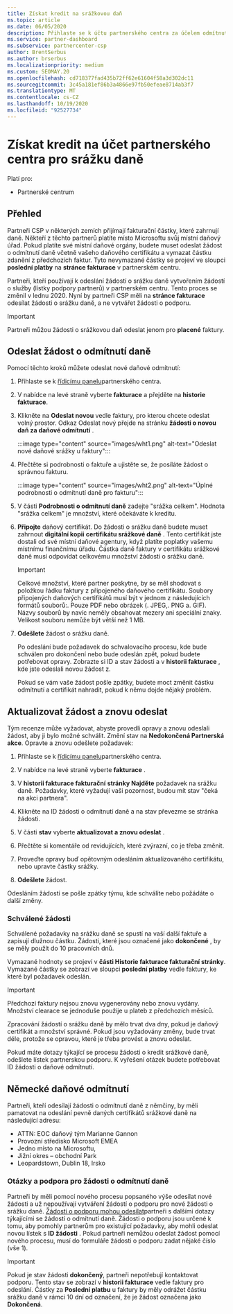 ```yaml
---
title: Získat kredit na srážkovou daň
ms.topic: article
ms.date: 06/05/2020
description: Přihlaste se k účtu partnerského centra za účelem odmítnutí daně. Informace obsahují kroky pro odeslání žádosti o srážku daně.
ms.service: partner-dashboard
ms.subservice: partnercenter-csp
author: BrentSerbus
ms.author: brserbus
ms.localizationpriority: medium
ms.custom: SEOMAY.20
ms.openlocfilehash: cd718377fad435b72ff62e61604f58a3d302dc11
ms.sourcegitcommit: 3c45a181ef86b3a4866e97fb50efeae8714ab3f7
ms.translationtype: MT
ms.contentlocale: cs-CZ
ms.lasthandoff: 10/19/2020
ms.locfileid: "92527734"
---
```

# <a name="receive-credit-on-your-partner-center-account-for-tax-withholding"></a>Získat kredit na účet partnerského centra pro srážku daně

Platí pro:

- Partnerské centrum

## <a name="overview"></a>Přehled

Partneři CSP v některých zemích přijímají fakturační částky, které zahrnují daně. Někteří z těchto partnerů platíte místo Microsoftu svůj místní daňový úřad. Pokud platíte své místní daňové orgány, budete muset odeslat žádost o odmítnutí daně včetně vašeho daňového certifikátu a vymazat částku zdanění z předchozích faktur. Tyto nevymazané částky se projeví ve sloupci **poslední platby** na **stránce fakturace** v partnerském centru.

Partneři, kteří používají k odeslání žádostí o srážku daně vytvořením žádostí o služby (lístky podpory partnerů) v partnerském centru. Tento proces se změnil v lednu 2020. Nyní by partneři CSP měli na **stránce fakturace** odesílat žádosti o srážku daně, a ne vytvářet žádosti o podporu.

> [!IMPORTANT]
> Partneři můžou žádosti o srážkovou daň odeslat jenom pro **placené** faktury.

## <a name="submit-a-tax-withholding-request"></a>Odeslat žádost o odmítnutí daně

Pomocí těchto kroků můžete odeslat nové daňové odmítnutí:

1. Přihlaste se k [řídicímu panelu](https://partner.microsoft.com/dashboard/home)partnerského centra.

2. V nabídce na levé straně vyberte **fakturace** a přejděte na **historie fakturace**.

3. Klikněte na **Odeslat novou** vedle faktury, pro kterou chcete odeslat volný prostor. Odkaz Odeslat nový přejde na stránku **žádosti o novou daň za daňové odmítnutí** .

   :::image type="content" source="images/wht1.png" alt-text="Odeslat nové daňové srážky u faktury":::

4. Přečtěte si podrobnosti o faktuře a ujistěte se, že posíláte žádost o správnou fakturu.

   :::image type="content" source="images/wht2.png" alt-text="Úplné podrobnosti o odmítnutí daně pro fakturu":::

5. V části **Podrobnosti o odmítnutí daně** zadejte "srážka celkem". Hodnota "srážka celkem" je množství, které očekáváte k kreditu.

6. **Připojte** daňový certifikát. Do žádosti o srážku daně budete muset zahrnout **digitální kopii** **certifikátu srážkové daně** . Tento certifikát jste dostali od své místní daňové agentury, když platíte poplatky vašemu místnímu finančnímu úřadu. Částka daně faktury v certifikátu srážkové daně musí odpovídat celkovému množství žádosti o srážku daně.

   > [!IMPORTANT]
   > Celkové množství, které partner poskytne, by se měl shodovat s položkou řádku faktury z připojeného daňového certifikátu. Soubory připojených daňových certifikátů musí být v jednom z následujících formátů souborů:. Pouze PDF nebo obrázek (. JPEG,. PNG a. GIF). Názvy souborů by navíc neměly obsahovat mezery ani speciální znaky. Velikost souboru nemůže být větší než 1 MB.

7. **Odešlete** žádost o srážku daně.

   Po odeslání bude požadavek do schvalovacího procesu, kde bude schválen pro dokončení nebo bude odeslán zpět, pokud budete potřebovat opravy. Zobrazte si ID a stav žádosti a v **historii fakturace** , kde jste odeslali novou žádost z.

   Pokud se vám vaše žádost pošle zpátky, budete moct změnit částku odmítnutí a certifikát nahradit, pokud k němu dojde nějaký problém.

## <a name="update-request-and-resubmit"></a>Aktualizovat žádost a znovu odeslat

Tým recenze může vyžadovat, abyste provedli opravy a znovu odeslali žádost, aby ji bylo možné schválit. Změní stav na **Nedokončená Partnerská akce**. Opravte a znovu odešlete požadavek:

1. Přihlaste se k [řídicímu panelu](https://partner.microsoft.com/dashboard/home)partnerského centra.

2. V nabídce na levé straně vyberte **fakturace** .

3. V **historii fakturace fakturační** **stránky Najděte** požadavek na srážku daně. Požadavky, které vyžadují vaši pozornost, budou mít stav "čeká na akci partnera".

4. Klikněte na ID žádosti o odmítnutí daně a na stav převezme se stránka žádosti.

5. V části **stav** vyberte **aktualizovat a znovu odeslat** .

6. Přečtěte si komentáře od revidujících, které zvýrazní, co je třeba změnit.

7. Proveďte opravy buď opětovným odesláním aktualizovaného certifikátu, nebo upravte částky srážky.

8. **Odešlete** žádost.

Odesláním žádosti se pošle zpátky týmu, kde schválíte nebo požádáte o další změny.

### <a name="approved-requests"></a>Schválené žádosti

Schválené požadavky na srážku daně se spustí na vaší další faktuře a zapisují dlužnou částku. Žádosti, které jsou označené jako **dokončené** , by se měly použít do 10 pracovních dnů. 

Vymazané hodnoty se projeví v **části Historie fakturace fakturační stránky**. Vymazané částky se zobrazí ve sloupci **poslední platby** vedle faktury, ke které byl požadavek odeslán.

   > [!IMPORTANT]
   > Předchozí faktury nejsou znovu vygenerovány nebo znovu vydány. Množství clearace se jednoduše použije u plateb z předchozích měsíců.

Zpracování žádostí o srážku daně by mělo trvat dva dny, pokud je daňový certifikát a množství správné. Pokud jsou vyžadovány změny, bude trvat déle, protože se opravou, které je třeba provést a znovu odeslat.

Pokud máte dotazy týkající se procesu žádosti o kredit srážkové daně, odešlete lístek partnerskou podporu. K vyřešení otázek budete potřebovat ID žádosti o daňové odmítnutí.

## <a name="german-tax-withholding"></a>Německé daňové odmítnutí

Partneři, kteří odesílají žádosti o odmítnutí daně z němčiny, by měli pamatovat na odeslání pevně daných certifikátů srážkové daně na následující adresu:

- ATTN: EOC daňový tým Marianne Gannon
- Provozní středisko Microsoft EMEA
- Jedno místo na Microsoftu,
- Jižní okres – obchodní Park
- Leopardstown, Dublin 18, Irsko

### <a name="questions-and-assistance-for-tax-withholding-requests"></a>Otázky a podpora pro žádosti o odmítnutí daně

Partneři by měli pomocí nového procesu popsaného výše odesílat nové žádosti a už nepoužívají vytváření žádostí o podporu pro nové žádosti o srážku daně. [Žádosti o podporu mohou odesílat](https://partner.microsoft.com/dashboard/support/csp/servicerequests/create?stage=2&topicid=9227afa6-babf-3917-acee-67db7860f5ed)partneři s dalšími dotazy týkajícími se žádostí o odmítnutí daně. Žádosti o podporu jsou určené k tomu, aby pomohly partnerům pro existující požadavky, aby mohli odeslat novou lístek s **ID žádosti** . Pokud partneři nemůžou odeslat žádost pomocí nového procesu, musí do formuláře žádosti o podporu zadat nějaké číslo (vše 1). 

   > [!IMPORTANT]
   > Pokud je stav žádosti **dokončený**, partneři nepotřebují kontaktovat podporu. Tento stav se zobrazí v **historii fakturace** vedle faktury pro odeslání. Částky za **Poslední platbu** u faktury by měly odrážet částku srážku daně v rámci 10 dní od označení, že je žádost označena jako **Dokončená**.

